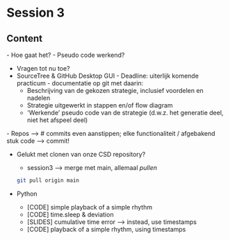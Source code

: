# Session 3

## Content

- Hoe gaat het?
  - Pseudo code werkend?
  - Vragen tot nu toe?
  - SourceTree & GitHub Desktop GUI
  - Deadline: uiterlijk komende practicum - documentatie op git met daarin:
    - Beschrijving van de gekozen strategie, inclusief voordelen en nadelen
    - Strategie uitgewerkt in stappen en/of flow diagram
    - 'Werkende' pseudo code van de strategie (d.w.z. het generatie deel, niet het afspeel deel)

- Repos --> # commits even aanstippen; elke functionaliteit / afgebakend stuk code --> commit!

- Gelukt met clonen van onze CSD repository?
  - session3 --> merge met main, allemaal _pullen_
  ```bash
  git pull origin main
  ```

- Python
  - [CODE] simple playback of a simple rhythm
  - [CODE] time.sleep & deviation
  - [SLIDES] cumulative time error --> instead, use timestamps
  - [CODE] playback of a simple rhythm, using timestamps
